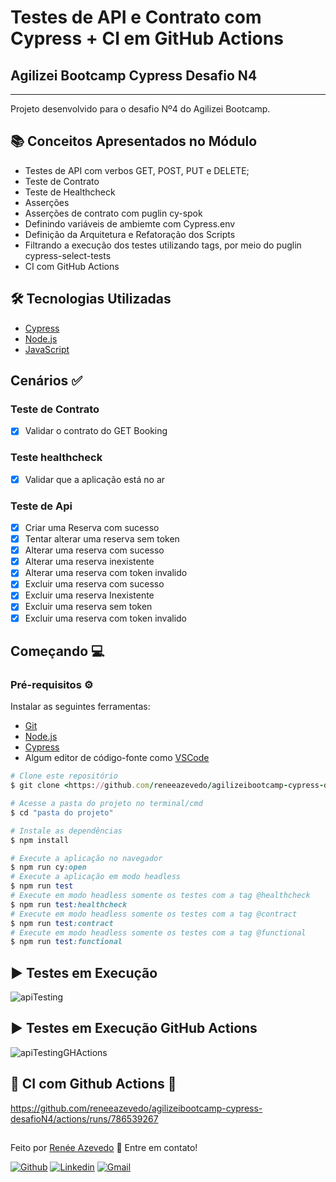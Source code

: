 # Testes de API e Contrato com Cypress + CI em GitHub Actions
## Agilizei Bootcamp Cypress Desafio N4
---
Projeto desenvolvido para o desafio Nº4 do Agilizei Bootcamp.

## :books: Conceitos Apresentados no Módulo
- Testes de API com verbos GET, POST, PUT e DELETE;
- Teste de Contrato
- Teste de Healthcheck
- Asserções
- Asserções de contrato com puglin cy-spok
- Definindo variáveis de ambiemte com Cypress.env
- Definição da Arquitetura e Refatoração dos Scripts
- Filtrando a execução dos testes utilizando tags, por meio do puglin cypress-select-tests 
- CI com GitHub Actions
## :hammer_and_wrench: Tecnologias Utilizadas
- [Cypress](https://www.cypress.io/)
- [Node.js](https://nodejs.org/en/)
- [JavaScript](https://developer.mozilla.org/pt-BR/docs/Web/JavaScript)

 ## Cenários :white_check_mark:
 ### Teste de Contrato
 - [x] Validar o contrato do GET Booking
 ### Teste healthcheck
 - [x] Validar que a aplicação está no ar
 ### Teste de Api
- [x] Criar uma Reserva com sucesso 
- [x] Tentar alterar uma reserva sem token
- [x] Alterar uma reserva com sucesso
- [x] Alterar uma reserva inexistente
- [x] Alterar uma reserva com token invalido
- [x] Excluir uma reserva com sucesso
- [x] Excluir uma reserva Inexistente
- [x] Excluir uma reserva sem token
- [x] Excluir uma reserva com token invalido
## Começando 💻

### Pré-requisitos ⚙️ ###
Instalar as seguintes ferramentas:
- [Git](https://git-scm.com)
- [Node.js](https://nodejs.org/en/)
- [Cypress](https://cypress.io/)
- Algum editor de código-fonte como [VSCode](https://code.visualstudio.com/)


```ruby
# Clone este repositório
$ git clone <https://github.com/reneeazevedo/agilizeibootcamp-cypress-desafioN4>

# Acesse a pasta do projeto no terminal/cmd
$ cd "pasta do projeto"

# Instale as dependências
$ npm install

# Execute a aplicação no navegador
$ npm run cy:open
# Execute a aplicação em modo headless
$ npm run test
# Execute em modo headless somente os testes com a tag @healthcheck
$ npm run test:healthcheck
# Execute em modo headless somente os testes com a tag @contract
$ npm run test:contract
# Execute em modo headless somente os testes com a tag @functional
$ npm run test:functional

```

## ▶️ Testes em Execução
![apiTesting](https://user-images.githubusercontent.com/52136006/116127369-1f978780-a69e-11eb-8ac6-569fa51247ec.gif)


## ▶️ Testes em Execução GitHub Actions
![apiTestingGHActions](https://user-images.githubusercontent.com/52136006/116130848-15778800-a6a2-11eb-9f1d-a49580537cc4.gif)

## :link: CI com Github Actions :link:
https://github.com/reneeazevedo/agilizeibootcamp-cypress-desafioN4/actions/runs/786539267

##
Feito por <a href="https://www.linkedin.com/in/ren%C3%A9e-moura-ctfl-ctal-tae-ctfl-at-85b90a13a/">Renée Azevedo</a> :wave: Entre em contato!

[![Github](https://img.shields.io/badge/-Github-595D60?style=flat-square&logo=Github&logoColor=white&link=https://github.com/reneeazevedo/)](https://github.com/reneeazevedo)
[![Linkedin](https://img.shields.io/badge/-LinkedIn-595D60?style=flat-square&logo=Linkedin&logoColor=white&link=https://www.linkedin.com/in/ren%C3%A9e-moura-ctfl-ctal-tae-ctfl-at-85b90a13a/)](https://www.linkedin.com/in/ren%C3%A9e-moura-ctfl-ctal-tae-ctfl-at-85b90a13a/)
[![Gmail](https://img.shields.io/badge/-Gmail-595D60?style=flat-square&logo=Gmail&logoColor=white&link=mailto:renee.azevedosys@gmail.com/)](mailto:renee.azevedosys@gmail.com/)

